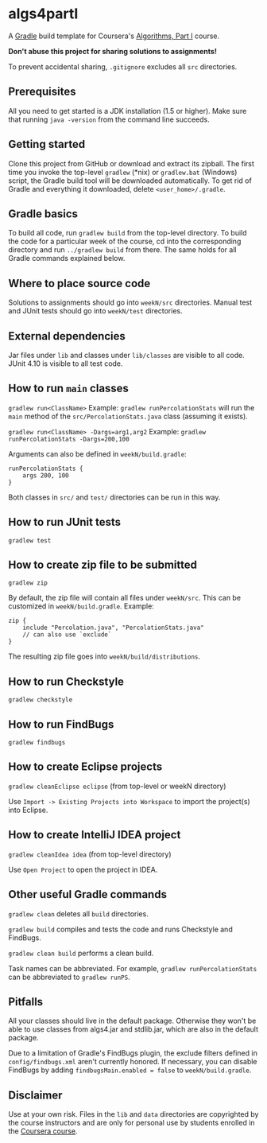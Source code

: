 algs4partI
==========

A [Gradle](http://gradle.org) build template for Coursera's [Algorithms, Part I](https://www.coursera.org/course/algs4partI) course.

**Don't abuse this project for sharing solutions to assignments!**

To prevent accidental sharing, `.gitignore` excludes all `src` directories.

Prerequisites
-------------

All you need to get started is a JDK installation (1.5 or higher). Make sure that
running `java -version` from the command line succeeds.

Getting started
---------------

Clone this project from GitHub or download and extract its zipball. The first time
you invoke the top-level `gradlew` (*nix) or `gradlew.bat` (Windows) script, the
Gradle build tool will be downloaded automatically. To get rid of Gradle and
everything it downloaded, delete `<user_home>/.gradle`.

Gradle basics
-------------

To build all code, run `gradlew build` from the top-level directory.
To build the code for a particular week of the course, cd into the corresponding
directory and run `../gradlew build` from there. The same holds for all Gradle commands explained below.

Where to place source code
--------------------------

Solutions to assignments should go into `weekN/src` directories.
Manual test and JUnit tests should go into `weekN/test` directories.

External dependencies
---------------------

Jar files under `lib` and classes under `lib/classes` are visible to all code.
JUnit 4.10 is visible to all test code.

How to run `main` classes
-------------------------

`gradlew run<ClassName>`
Example: `gradlew runPercolationStats` will run the `main` method of the
`src/PercolationStats.java` class (assuming it exists).

`gradlew run<ClassName> -Dargs=arg1,arg2`
Example: `gradlew runPercolationStats -Dargs=200,100`

Arguments can also be defined in `weekN/build.gradle`:

    runPercolationStats {
        args 200, 100
    }

Both classes in `src/` and `test/` directories can be run in this way.

How to run JUnit tests
----------------------

`gradlew test`

How to create zip file to be submitted
--------------------------------------

`gradlew zip`

By default, the zip file will contain all files under `weekN/src`. This can be
customized in `weekN/build.gradle`. Example:

    zip {
        include "Percolation.java", "PercolationStats.java"
        // can also use `exclude`
    }

The resulting zip file goes into `weekN/build/distributions`.

How to run Checkstyle
---------------------

`gradlew checkstyle`

How to run FindBugs
-------------------

`gradlew findbugs`

How to create Eclipse projects
------------------------------

`gradlew cleanEclipse eclipse` (from top-level or weekN directory)

Use `Import -> Existing Projects into Workspace` to import the project(s) into Eclipse.

How to create IntelliJ IDEA project
-----------------------------------

`gradlew cleanIdea idea` (from top-level directory)

Use `Open Project` to open the project in IDEA.

Other useful Gradle commands
----------------------------

`gradlew clean` deletes all `build` directories.

`gradlew build` compiles and tests the code and runs Checkstyle and FindBugs.

`gradlew clean build` performs a clean build.

Task names can be abbreviated. For example, `gradlew runPercolationStats` can be
abbreviated to `gradlew runPS`.

Pitfalls
--------

All your classes should live in the default package. Otherwise they won't be able to
use classes from algs4.jar and stdlib.jar, which are also in the default package.

Due to a limitation of Gradle's FindBugs plugin, the exclude filters defined
in `config/findbugs.xml` aren't currently honored. If necessary, you can disable FindBugs
by adding `findbugsMain.enabled = false` to `weekN/build.gradle`.

Disclaimer
----------

Use at your own risk. Files in the `lib` and `data` directories are copyrighted by the
course instructors and are only for personal use by students enrolled in the [Coursera
course](https://www.coursera.org/course/algs4partI).



